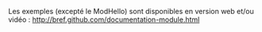 Les exemples (excepté le ModHello) sont disponibles en version web et/ou vidéo : http://bref.github.com/documentation-module.html
